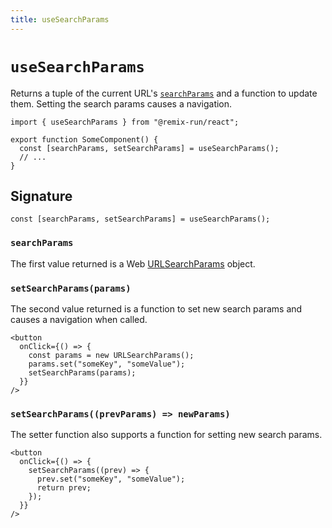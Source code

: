 ```yaml
---
title: useSearchParams
---
```


# `useSearchParams`

Returns a tuple of the current URL's [`searchParams`][search-params] and a function to update them. Setting the search params causes a navigation.

```tsx
import { useSearchParams } from "@remix-run/react";

export function SomeComponent() {
  const [searchParams, setSearchParams] = useSearchParams();
  // ...
}
```

## Signature

<!-- eslint-disable -->

```tsx
const [searchParams, setSearchParams] = useSearchParams();
```

### `searchParams`

The first value returned is a Web [URLSearchParams][url-search-params] object.

### `setSearchParams(params)`

The second value returned is a function to set new search params and causes a navigation when called.

```tsx
<button
  onClick={() => {
    const params = new URLSearchParams();
    params.set("someKey", "someValue");
    setSearchParams(params);
  }}
/>
```

### `setSearchParams((prevParams) => newParams)`

The setter function also supports a function for setting new search params.

```tsx
<button
  onClick={() => {
    setSearchParams((prev) => {
      prev.set("someKey", "someValue");
      return prev;
    });
  }}
/>
```

[search-params]: https://developer.mozilla.org/en-US/docs/Web/API/URL/searchParams
[url-search-params]: https://developer.mozilla.org/en-US/docs/Web/API/URLSearchParams
